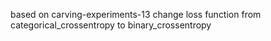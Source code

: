 based on carving-experiments-13
change loss function from categorical_crossentropy to binary_crossentropy